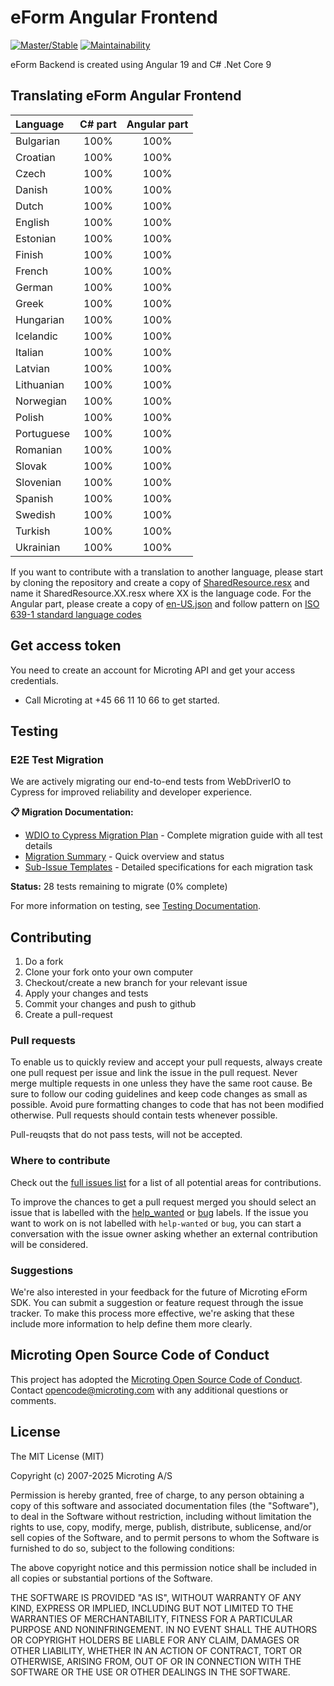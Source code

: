 # eForm Angular Frontend

[![Master/Stable](https://github.com/microting/eform-angular-frontend/actions/workflows/dotnet-core-master.yml/badge.svg?branch=stable)](https://github.com/microting/eform-angular-frontend/actions/workflows/dotnet-core-master.yml)
[![Maintainability](https://api.codeclimate.com/v1/badges/383f012a79c7bea1101e/maintainability)](https://codeclimate.com/github/microting/eform-angular-frontend/maintainability)

eForm Backend is created using Angular 19 and C\# .Net Core 9

## Translating eForm Angular Frontend

| Language | C\# part | Angular part |
| :--- | :---: | :---: |
| Bulgarian | 100% | 100% |
| Croatian | 100% | 100% |
| Czech | 100% | 100% |
| Danish | 100% | 100% |
| Dutch | 100% | 100% |
| English | 100% | 100% |
| Estonian | 100% | 100% |
| Finish | 100% | 100% |
| French | 100% | 100% |
| German | 100% | 100% |
| Greek | 100% | 100% |
| Hungarian | 100% | 100% |
| Icelandic | 100% | 100% |
| Italian | 100% | 100% |
| Latvian | 100% | 100% |
| Lithuanian | 100% | 100% |
| Norwegian | 100% | 100% |
| Polish | 100% | 100% |
| Portuguese | 100% | 100% |
| Romanian | 100% | 100% |
| Slovak | 100% | 100% |
| Slovenian | 100% | 100% |
| Spanish | 100% | 100% |
| Swedish | 100% | 100% |
| Turkish | 100% | 100% |
| Ukrainian | 100% | 100% |

If you want to contribute with a translation to another language, please start by cloning the repository and create a copy of [SharedResource.resx](https://github.com/microting/eform-angular-frontend/blob/master/eFormAPI/eFormAPI.Web/Resources/SharedResource.resx) and name it SharedResource.XX.resx where XX is the language code. For the Angular part, please create a copy of [en-US.json](https://github.com/microting/eform-angular-frontend/blob/master/eform-client/src/assets/i18n/en-US.json) and follow pattern on [ISO 639-1 standard language codes](https://www.andiamo.co.uk/resources/iso-language-codes/)

## Get access token

You need to create an account for Microting API and get your access credentials.

* Call Microting at +45 66 11 10 66 to get started.

## Testing

### E2E Test Migration
We are actively migrating our end-to-end tests from WebDriverIO to Cypress for improved reliability and developer experience.

**📋 Migration Documentation:**
- [WDIO to Cypress Migration Plan](WDIO_TO_CYPRESS_MIGRATION.md) - Complete migration guide with all test details
- [Migration Summary](MIGRATION_SUMMARY.md) - Quick overview and status
- [Sub-Issue Templates](migration-issues/README.md) - Detailed specifications for each migration task

**Status:** 28 tests remaining to migrate (0% complete)

For more information on testing, see [Testing Documentation](eform-client/TESTING.md).

## Contributing

1. Do a fork
2. Clone your fork onto your own computer
3. Checkout/create a new branch for your relevant issue
4. Apply your changes and tests
5. Commit your changes and push to github
6. Create a pull-request

### Pull requests

To enable us to quickly review and accept your pull requests, always create one pull request per issue and link the issue in the pull request. Never merge multiple requests in one unless they have the same root cause. Be sure to follow our coding guidelines and keep code changes as small as possible. Avoid pure formatting changes to code that has not been modified otherwise. Pull requests should contain tests whenever possible.

Pull-reuqsts that do not pass tests, will not be accepted.

### Where to contribute

Check out the [full issues list](https://github.com/microting/eform-angular-frontend/issues) for a list of all potential areas for contributions.

To improve the chances to get a pull request merged you should select an issue that is labelled with the [help\_wanted](https://github.com/microting/eform-angular-frontend/issues?q=is%3Aissue+is%3Aopen+label%3Ahelp_wanted) or [bug](https://github.com/microting/eform-angular-frontend/issues?q=is%3Aissue+is%3Aopen+label%3Abug) labels. If the issue you want to work on is not labelled with `help-wanted` or `bug`, you can start a conversation with the issue owner asking whether an external contribution will be considered.

### Suggestions

We're also interested in your feedback for the future of Microting eForm SDK. You can submit a suggestion or feature request through the issue tracker. To make this process more effective, we're asking that these include more information to help define them more clearly.

## Microting Open Source Code of Conduct

This project has adopted the [Microting Open Source Code of Conduct](https://www.microting.com/microting-open-source-code-of-conduct). Contact opencode@microting.com with any additional questions or comments.

## License

The MIT License \(MIT\)

Copyright \(c\) 2007-2025 Microting A/S

Permission is hereby granted, free of charge, to any person obtaining a copy of this software and associated documentation files \(the "Software"\), to deal in the Software without restriction, including without limitation the rights to use, copy, modify, merge, publish, distribute, sublicense, and/or sell copies of the Software, and to permit persons to whom the Software is furnished to do so, subject to the following conditions:

The above copyright notice and this permission notice shall be included in all copies or substantial portions of the Software.

THE SOFTWARE IS PROVIDED "AS IS", WITHOUT WARRANTY OF ANY KIND, EXPRESS OR IMPLIED, INCLUDING BUT NOT LIMITED TO THE WARRANTIES OF MERCHANTABILITY, FITNESS FOR A PARTICULAR PURPOSE AND NONINFRINGEMENT. IN NO EVENT SHALL THE AUTHORS OR COPYRIGHT HOLDERS BE LIABLE FOR ANY CLAIM, DAMAGES OR OTHER LIABILITY, WHETHER IN AN ACTION OF CONTRACT, TORT OR OTHERWISE, ARISING FROM, OUT OF OR IN CONNECTION WITH THE SOFTWARE OR THE USE OR OTHER DEALINGS IN THE SOFTWARE.
